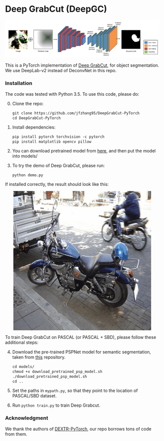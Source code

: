 # Deep GrabCut (DeepGC)

![DEXTR](doc/deepgc.png)

This is a PyTorch implementation of [Deep GrabCut](https://arxiv.org/pdf/1707.00243), for object segmentation. We use DeepLab-v2 instead of DeconvNet in this repo.

### Installation
The code was tested with Python 3.5. To use this code, please do:

0. Clone the repo:
    ```Shell
    git clone https://github.com/jfzhang95/DeepGrabCut-PyTorch
    cd DeepGrabCut-PyTorch
    ```
 
1. Install dependencies:
    ```Shell
    pip install pytorch torchvision -c pytorch
    pip install matplotlib opencv pillow
    ```
  
2. You can download pretrained model from [here](https://drive.google.com/open?id=1N8bICHnFit6lLGvGwVu6bnDttyTk6wGH), and then put the model into models/

3. To try the demo of Deep GrabCut, please run:
    ```Shell
    python demo.py
    ```
If installed correctly, the result should look like this:
<p align="center"><img src="doc/demo.gif" align="center" width=450 height=auto/></p>

To train Deep GrabCut on PASCAL (or PASCAL + SBD), please follow these additional steps:

4. Download the pre-trained PSPNet model for semantic segmentation, taken from [this](https://github.com/isht7/pytorch-deeplab-resnet) repository.
    ```Shell
    cd models/
    chmod +x download_pretrained_psp_model.sh
    ./download_pretrained_psp_model.sh
    cd ..
    ```
5. Set the paths in ```mypath.py```, so that they point to the location of PASCAL/SBD dataset.

6. Run ```python train.py``` to train Deep Grabcut.

### Acknowledgment
We thank the authors of [DEXTR-PyTorch](https://github.com/scaelles/DEXTR-PyTorch), our repo borrows tons of code from them.

